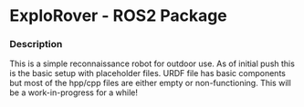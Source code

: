 # ExploRover - ROS2 Package

### Description
This is a simple reconnaissance robot for outdoor use. As of initial push this is the basic setup with
placeholder files. URDF file has basic components but most of the hpp/cpp files are either empty or
non-functioning. This will be a work-in-progress for a while!